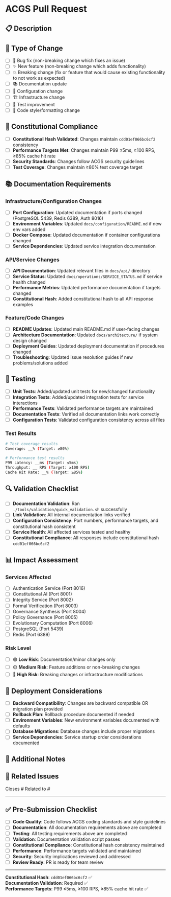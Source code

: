 # ACGS Pull Request

## 📋 Description

<!-- Provide a brief description of the changes in this PR -->

## 🔧 Type of Change

<!-- Mark the relevant option with an "x" -->

- [ ] 🐛 Bug fix (non-breaking change which fixes an issue)
- [ ] ✨ New feature (non-breaking change which adds functionality)
- [ ] 💥 Breaking change (fix or feature that would cause existing functionality to not work as expected)
- [ ] 📚 Documentation update
- [ ] 🔧 Configuration change
- [ ] 🏗️ Infrastructure change
- [ ] 🧪 Test improvement
- [ ] 🎨 Code style/formatting change

## 🎯 Constitutional Compliance

<!-- MANDATORY: All changes must maintain constitutional compliance -->

- [ ] **Constitutional Hash Validated**: Changes maintain `cdd01ef066bc6cf2` consistency
- [ ] **Performance Targets Met**: Changes maintain P99 ≤5ms, ≥100 RPS, ≥85% cache hit rate
- [ ] **Security Standards**: Changes follow ACGS security guidelines
- [ ] **Test Coverage**: Changes maintain ≥80% test coverage target

## 📚 Documentation Requirements

<!-- MANDATORY: Documentation must be updated for all changes -->

### Infrastructure/Configuration Changes
- [ ] **Port Configuration**: Updated documentation if ports changed (PostgreSQL 5439, Redis 6389, Auth 8016)
- [ ] **Environment Variables**: Updated `docs/configuration/README.md` if new env vars added
- [ ] **Docker Compose**: Updated documentation if container configurations changed
- [ ] **Service Dependencies**: Updated service integration documentation

### API/Service Changes
- [ ] **API Documentation**: Updated relevant files in `docs/api/` directory
- [ ] **Service Status**: Updated `docs/operations/SERVICE_STATUS.md` if service health changed
- [ ] **Performance Metrics**: Updated performance documentation if targets changed
- [ ] **Constitutional Hash**: Added constitutional hash to all API response examples

### Feature/Code Changes
- [ ] **README Updates**: Updated main README.md if user-facing changes
- [ ] **Architecture Documentation**: Updated `docs/architecture/` if system design changed
- [ ] **Deployment Guides**: Updated deployment documentation if procedures changed
- [ ] **Troubleshooting**: Updated issue resolution guides if new problems/solutions added

## 🧪 Testing

<!-- MANDATORY: All changes must include appropriate testing -->

- [ ] **Unit Tests**: Added/updated unit tests for new/changed functionality
- [ ] **Integration Tests**: Added/updated integration tests for service interactions
- [ ] **Performance Tests**: Validated performance targets are maintained
- [ ] **Documentation Tests**: Verified all documentation links work correctly
- [ ] **Configuration Tests**: Validated configuration consistency across all files

### Test Results
<!-- Provide test execution results -->

```bash
# Test coverage results
Coverage: __% (Target: ≥80%)

# Performance test results
P99 Latency: __ms (Target: ≤5ms)
Throughput: __ RPS (Target: ≥100 RPS)
Cache Hit Rate: __% (Target: ≥85%)
```

## 🔍 Validation Checklist

<!-- MANDATORY: Run validation before submitting PR -->

- [ ] **Documentation Validation**: Ran `./tools/validation/quick_validation.sh` successfully
- [ ] **Link Validation**: All internal documentation links verified
- [ ] **Configuration Consistency**: Port numbers, performance targets, and constitutional hash consistent
- [ ] **Service Health**: All affected services tested and healthy
- [ ] **Constitutional Compliance**: All responses include constitutional hash `cdd01ef066bc6cf2`

## 📊 Impact Assessment

### Services Affected
<!-- List all services impacted by this change -->

- [ ] Authentication Service (Port 8016)
- [ ] Constitutional AI (Port 8001)
- [ ] Integrity Service (Port 8002)
- [ ] Formal Verification (Port 8003)
- [ ] Governance Synthesis (Port 8004)
- [ ] Policy Governance (Port 8005)
- [ ] Evolutionary Computation (Port 8006)
- [ ] PostgreSQL (Port 5439)
- [ ] Redis (Port 6389)

### Risk Level
<!-- Mark the appropriate risk level -->

- [ ] 🟢 **Low Risk**: Documentation/minor changes only
- [ ] 🟡 **Medium Risk**: Feature additions or non-breaking changes
- [ ] 🔴 **High Risk**: Breaking changes or infrastructure modifications

## 🚀 Deployment Considerations

<!-- MANDATORY for infrastructure/configuration changes -->

- [ ] **Backward Compatibility**: Changes are backward compatible OR migration plan provided
- [ ] **Rollback Plan**: Rollback procedure documented if needed
- [ ] **Environment Variables**: New environment variables documented with defaults
- [ ] **Database Migrations**: Database changes include proper migrations
- [ ] **Service Dependencies**: Service startup order considerations documented

## 📝 Additional Notes

<!-- Any additional information, context, or considerations -->

## 🔗 Related Issues

<!-- Link to related issues -->

Closes #
Related to #

---

## ✅ Pre-Submission Checklist

<!-- MANDATORY: All items must be checked before submitting -->

- [ ] **Code Quality**: Code follows ACGS coding standards and style guidelines
- [ ] **Documentation**: All documentation requirements above are completed
- [ ] **Testing**: All testing requirements above are completed
- [ ] **Validation**: Documentation validation script passes
- [ ] **Constitutional Compliance**: Constitutional hash consistency maintained
- [ ] **Performance**: Performance targets validated and maintained
- [ ] **Security**: Security implications reviewed and addressed
- [ ] **Review Ready**: PR is ready for team review

---

**Constitutional Hash**: `cdd01ef066bc6cf2` ✅  
**Documentation Validation**: Required ✅  
**Performance Targets**: P99 ≤5ms, ≥100 RPS, ≥85% cache hit rate ✅
